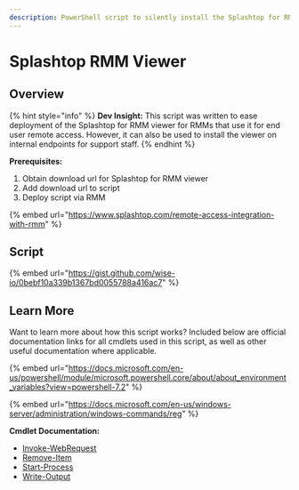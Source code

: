 ```yaml
---
description: PowerShell script to silently install the Splashtop for RMM viewer.
---
```


# Splashtop RMM Viewer

## Overview

{% hint style="info" %}
**Dev Insight:** This script was written to ease deployment of the Splashtop for RMM viewer for RMMs that use it for end user remote access. However, it can also be used to install the viewer on internal endpoints for support staff.
{% endhint %}

**Prerequisites:**&#x20;

1. Obtain download url for Splashtop for RMM viewer
2. Add download url to script
3. Deploy script via RMM

{% embed url="https://www.splashtop.com/remote-access-integration-with-rmm" %}

## Script

{% embed url="https://gist.github.com/wise-io/0bebf10a339b1367bd0055788a416ac7" %}

## Learn More

Want to learn more about how this script works? Included below are official documentation links for all cmdlets used in this script, as well as other useful documentation where applicable.

{% embed url="https://docs.microsoft.com/en-us/powershell/module/microsoft.powershell.core/about/about_environment_variables?view=powershell-7.2" %}

{% embed url="https://docs.microsoft.com/en-us/windows-server/administration/windows-commands/reg" %}

**Cmdlet Documentation:**

* ​[Invoke-WebRequest](https://docs.microsoft.com/en-us/powershell/module/microsoft.powershell.utility/invoke-webrequest?view=powershell-7.2)
* [Remove-Item](https://docs.microsoft.com/en-us/powershell/module/microsoft.powershell.management/remove-item?view=powershell-5.1)
* [Start-Process](https://docs.microsoft.com/en-us/powershell/module/microsoft.powershell.management/start-process?view=powershell-5.1)
* [Write-Output](https://docs.microsoft.com/en-us/powershell/module/microsoft.powershell.utility/write-output?view=powershell-5.1)
